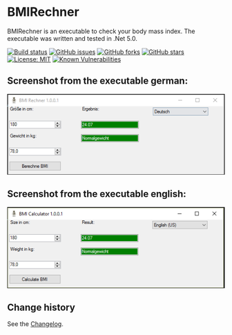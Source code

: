 BMIRechner
====================================

BMIRechner is an executable to check your body mass index.
The executable was written and tested in .Net 5.0.

[![Build status](https://ci.appveyor.com/api/projects/status/qx50j5ng4t2ngyt3?svg=true)](https://ci.appveyor.com/project/SeppPenner/bmirechner)
[![GitHub issues](https://img.shields.io/github/issues/SeppPenner/BMIRechner.svg)](https://github.com/SeppPenner/BMIRechner/issues)
[![GitHub forks](https://img.shields.io/github/forks/SeppPenner/BMIRechner.svg)](https://github.com/SeppPenner/BMIRechner/network)
[![GitHub stars](https://img.shields.io/github/stars/SeppPenner/BMIRechner.svg)](https://github.com/SeppPenner/BMIRechner/stargazers)
[![License: MIT](https://img.shields.io/badge/License-MIT-blue.svg)](https://raw.githubusercontent.com/SeppPenner/BMIRechner/master/License.txt)
[![Known Vulnerabilities](https://snyk.io/test/github/SeppPenner/BMIRechner/badge.svg)](https://snyk.io/test/github/SeppPenner/BMIRechner)

## Screenshot from the executable german:
![Screenshot from the executable german](https://github.com/SeppPenner/BMIRechner/blob/master/Screenshot_DE.PNG "Screenshot from the executable german")

## Screenshot from the executable english:
![Screenshot from the executable english](https://github.com/SeppPenner/BMIRechner/blob/master/Screenshot_EN.PNG "Screenshot from the executable english")

Change history
--------------

See the [Changelog](https://github.com/SeppPenner/BMIRechner/blob/master/Changelog.md).